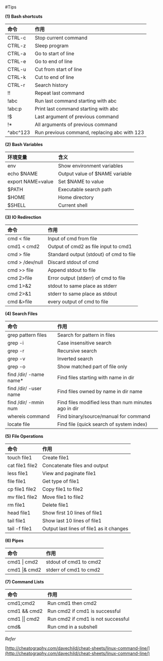 #Tips

**(1) Bash shortcuts**

命令 | 作用
:-|:-
CTRL-c |  Stop current command
CTRL-z |  Sleep program
CTRL-a |  Go to start of line
CTRL-e |  Go to end of line 
CTRL-u |  Cut from start of line
CTRL-k |  Cut to end of line
CTRL-r |  Search history
!!     |  Repeat last command
!abc   |  Run last command starting with abc
!abc:p |  Print last command starting with abc
!$     |  Last argument of previous command
!*     |  All arguments of previous command
^abc^123 | Run previous command, replacing abc with 123

**(2) Bash Variables**

环境变量 | 含义
:-|:-
env | Show environment variables
echo $NAME | Output value of $NAME variable
export NAME=value | Set $NAME to value
$PATH | Executable search path
$HOME | Home directory
$SHELL | Current shell

**(3) IO Redirection**

命令 | 作用
:-|:-
cmd < file | Input of cmd from file
cmd1 < cmd2 | Output of cmd2 as file input to cmd1
cmd > file | Standard output (stdout) of cmd to file
cmd > /dev/null | Discard stdout of cmd
cmd >> file | Append stdout to file
cmd 2>file | Error output (stderr) of cmd to file
cmd 1>&2 | stdout to same place as stderr
cmd 2>&1 | stderr to same place as stdout
cmd &>file | every output of cmd to file

**(4) Search Files**

命令 | 作用
:-|:-
grep pattern files | Search for pattern in files
grep -i | Case insensitive search
grep -r | Recursive search
grep -v | Inverted search
grep -o | Show matched part of file only
find /dir/ -name name* | Find files starting with name in dir
find /dir/ -user name | Find files owned by name in dir name
find /dir/ -mmin num | Find files modified less than num minutes ago in dir
whereis command | Find binary/source/manual for command
locate file | Find file (quick search of system index)

**(5) File Operations**

命令 | 作用
:-|:-
touch file1 | Create file1
cat file1 file2 | Concatenate files and output
less file1 | View and paginate file1
file file1 | Get type of file1
cp file1 file2 | Copy file1 to file2
mv file1 file2 | Move file1 to file2
rm file1 | Delete file1
head file1 | Show first 10 lines of file1
tail file1 | Show last 10 lines of file1
tail -f file1 | Output last lines of file1 as it changes

**(6) Pipes**

命令 | 作用
:-|:-
cmd1 \| cmd2 | stdout of cmd1 to cmd2
cmd1 \|& cmd2 | stderr of cmd1 to cmd2

**(7) Command Lists**

命令 | 作用
:-|:-
cmd1;cmd2 | Run cmd1 then cmd2
cmd1 && cmd2 | Run cmd2 if cmd1 is successful
cmd1 \|\| cmd2 | Run cmd2 if cmd1 is not successful
cmd& | Run cmd in a subshell


*Refer*

[http://cheatography.com/davechild/cheat-sheets/linux-command-line/](http://cheatography.com/davechild/cheat-sheets/linux-command-line/)




















